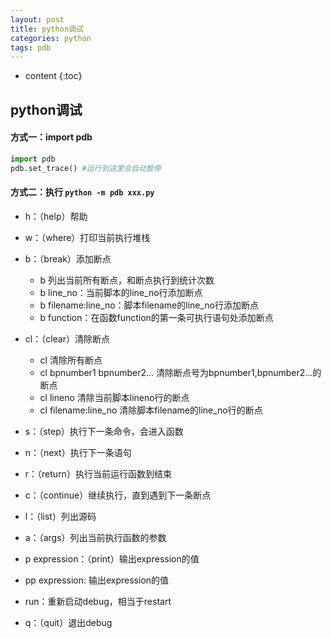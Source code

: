 ```yaml
---
layout: post
title: python调试
categories: python
tags: pdb
---
```


* content
{:toc}
## python调试

#### 方式一：import pdb

```python
import pdb
pdb.set_trace() #运行到这里会自动暂停
```

<!--more-->

#### 方式二：执行 `python -m pdb xxx.py`

* h：（help）帮助
* w：（where）打印当前执行堆栈
* b：（break）添加断点

  * b 列出当前所有断点，和断点执行到统计次数
  * b line_no：当前脚本的line_no行添加断点
  * b filename:line_no：脚本filename的line_no行添加断点
  * b function：在函数function的第一条可执行语句处添加断点
* cl：（clear）清除断点

  * cl 清除所有断点
  * cl bpnumber1 bpnumber2... 清除断点号为bpnumber1,bpnumber2...的断点
  * cl lineno 清除当前脚本lineno行的断点
  * cl filename:line_no 清除脚本filename的line_no行的断点
* s：（step）执行下一条命令，会进入函数
* n：（next）执行下一条语句
* r：（return）执行当前运行函数到结束
* c：（continue）继续执行，直到遇到下一条断点
* l：（list）列出源码
* a：（args）列出当前执行函数的参数
* p expression：（print）输出expression的值
* pp expression: 输出expression的值
* run：重新启动debug，相当于restart
* q：（quit）退出debug

